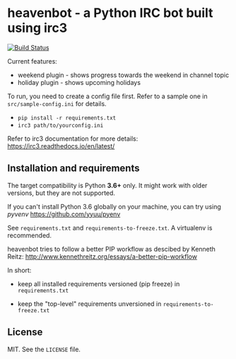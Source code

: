 # heavenbot - a Python IRC bot built using irc3

[![Build Status](https://cloud.drone.io/api/badges/pawroman/heavenbot/status.svg)](https://cloud.drone.io/pawroman/heavenbot)

Current features:

* weekend plugin - shows progress towards the weekend in channel topic
* holiday plugin - shows upcoming holidays

To run, you need to create a config file first. Refer to a sample one in `src/sample-config.ini`
for details.

* `pip install -r requirements.txt`
* `irc3 path/to/yourconfig.ini`

Refer to irc3 documentation for more details: https://irc3.readthedocs.io/en/latest/


## Installation and requirements

The target compatibility is Python **3.6+** only. It might work with older versions, but they are
not supported.

If you can't install Python 3.6 globally on your machine, you can try using *pyvenv*
https://github.com/yyuu/pyenv

See `requirements.txt` and `requirements-to-freeze.txt`. A virtualenv is recommended.

heavenbot tries to follow a better PIP workflow as descibed by Kenneth Reitz:
http://www.kennethreitz.org/essays/a-better-pip-workflow

In short:

* keep all installed requirements versioned (pip freeze) in `requirements.txt`

* keep the "top-level" requirements unversioned in `requirements-to-freeze.txt`


## License

MIT. See the `LICENSE` file.
